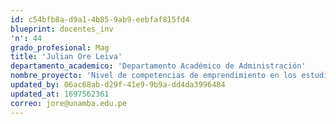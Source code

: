 ```yaml
---
id: c54bfb8a-d9a1-4b85-9ab9-eebfaf815fd4
blueprint: docentes_inv
'n': 44
grado_profesional: Mag
title: 'Julian Ore Leiva'
departamento_academico: 'Departamento Académico de Administración'
nombre_proyecto: 'Nivel de competencias de emprendimiento en los estudiantes de la facultad de administración :caso universidad nacional Micaela bastidas de apurimac, 2018.'
updated_by: 06ac68ab-d29f-41e9-9b9a-dd4da3996484
updated_at: 1697562361
correo: jore@unamba.edu.pe
---
```

